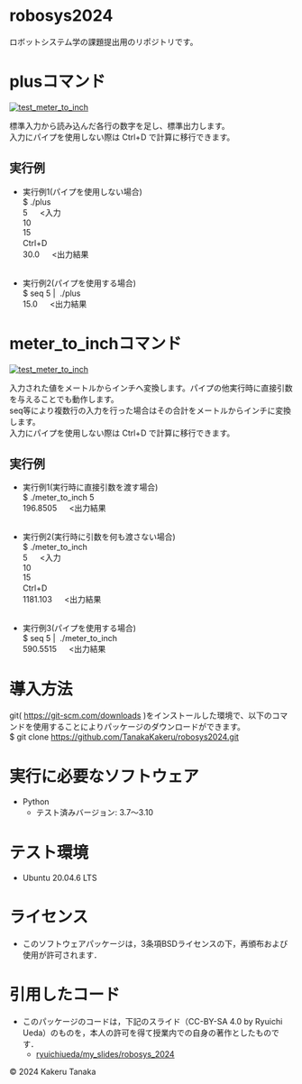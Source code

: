 # robosys2024

ロボットシステム学の課題提出用のリポジトリです。

# plusコマンド
[![test_meter_to_inch](https://github.com/TanakaKakeru/robosys2024/actions/workflows/test_plus.yml/badge.svg)](https://github.com/TanakaKakeru/robosys2024/actions/workflows/test_plus.yml)

標準入力から読み込んだ各行の数字を足し、標準出力します。 <br>
入力にパイプを使用しない際は&nbsp;Ctrl+D&nbsp;で計算に移行できます。

## 実行例
- 実行例1(パイプを使用しない場合) <br> 
$&nbsp;./plus <br>
5 &emsp; <入力 <br>
10 <br>
15 <br>
Ctrl+D　 <br>
30.0 &emsp; <出力結果 <br><br>

- 実行例2(パイプを使用する場合)  <br> 
$&nbsp;seq&nbsp;5&nbsp;|&nbsp; ./plus <br>
15.0 &emsp; <出力結果<br>

# meter_to_inchコマンド
[![test_meter_to_inch](https://github.com/TanakaKakeru/robosys2024/actions/workflows/test_meter_to_inch.yml/badge.svg)](https://github.com/TanakaKakeru/robosys2024/actions/workflows/test_meter_to_inch.yml)

入力された値をメートルからインチへ変換します。パイプの他実行時に直接引数を与えることでも動作します。<br>
seq等により複数行の入力を行った場合はその合計をメートルからインチに変換します。<br>
入力にパイプを使用しない際は&nbsp;Ctrl+D&nbsp;で計算に移行できます。<br>

## 実行例
- 実行例1(実行時に直接引数を渡す場合)<br>
$&nbsp;./meter_to_inch&nbsp;5 <br>
196.8505 &emsp; <出力結果 <br><br>

- 実行例2(実行時に引数を何も渡さない場合)<br>
$&nbsp;./meter_to_inch <br>
5 &emsp; <入力 <br>
10 <br>
15 <br>
Ctrl+D　 <br>
1181.103 &emsp; <出力結果 <br><br>

- 実行例3(パイプを使用する場合)<br>
$&nbsp;seq&nbsp;5&nbsp;|&nbsp; ./meter_to_inch <br>
590.5515 &emsp; <出力結果<br>

# 導入方法
git( https://git-scm.com/downloads )をインストールした環境で、以下のコマンドを使用することによりパッケージのダウンロードができます。<br>
$&nbsp;git clone https://github.com/TanakaKakeru/robosys2024.git

# 実行に必要なソフトウェア
- Python
  - テスト済みバージョン: 3.7～3.10

# テスト環境
- Ubuntu 20.04.6 LTS

# ライセンス
- このソフトウェアパッケージは，3条項BSDライセンスの下，再頒布および使用が許可されます．


# 引用したコード
- このパッケージのコードは，下記のスライド（CC-BY-SA 4.0 by Ryuichi Ueda）のものを，本人の許可を得て授業内での自身の著作としたものです．
    - [ryuichiueda/my_slides/robosys_2024](https://github.com/ryuichiueda/my_slides/tree/master/robosys_2024)<br>

© 2024 Kakeru Tanaka
